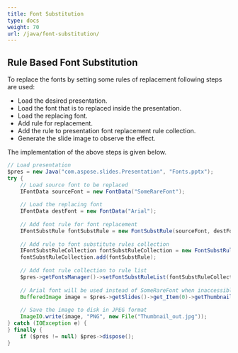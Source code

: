 ```yaml
---
title: Font Substitution
type: docs
weight: 70
url: /java/font-substitution/
---
```



## **Rule Based Font Substitution**
To replace the fonts by setting some rules of replacement following steps are used:

- Load the desired presentation.
- Load the font that is to replaced inside the presentation.
- Load the replacing font.
- Add rule for replacement.
- Add the rule to presentation font replacement rule collection.
- Generate the slide image to observe the effect.

The implementation of the above steps is given below.

```java
// Load presentation
$pres = new Java("com.aspose.slides.Presentation", "Fonts.pptx");
try {
    // Load source font to be replaced
    IFontData sourceFont = new FontData("SomeRareFont");
    
    // Load the replacing font
    IFontData destFont = new FontData("Arial");
    
    // Add font rule for font replacement
    IFontSubstRule fontSubstRule = new FontSubstRule(sourceFont, destFont, FontSubstCondition.WhenInaccessible);
    
    // Add rule to font substitute rules collection
    IFontSubstRuleCollection fontSubstRuleCollection = new FontSubstRuleCollection();
    fontSubstRuleCollection.add(fontSubstRule);
    
    // Add font rule collection to rule list
    $pres->getFontsManager()->setFontSubstRuleList(fontSubstRuleCollection);
    
    // Arial font will be used instead of SomeRareFont when inaccessible
    BufferedImage image = $pres->getSlides()->get_Item(0)->getThumbnail(1f, 1f);
    
    // Save the image to disk in JPEG format
    ImageIO.write(image, "PNG", new File("Thumbnail_out.jpg"));
} catch (IOException e) {
} finally {
    if ($pres != null) $pres->dispose();
}
```

